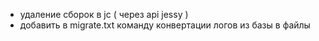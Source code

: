 - удаление сборок в jc ( через api jessy )
- добавить в migrate.txt команду конвертации логов из базы в файлы

